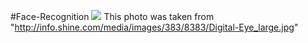 #Face-Recognition
<return>
![](http://info.shine.com/media/images/383/8383/Digital-Eye_large.jpg)
This photo was taken from "http://info.shine.com/media/images/383/8383/Digital-Eye_large.jpg"
